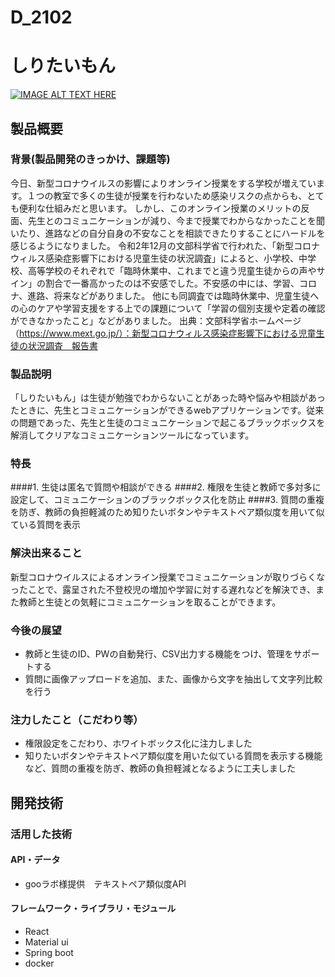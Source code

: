 # D_2102
# しりたいもん

[![IMAGE ALT TEXT HERE](https://jphacks.com/wp-content/uploads/2021/07/JPHACKS2021_ogp.jpg)](https://www.youtube.com/watch?v=LUPQFB4QyVo)

## 製品概要
### 背景(製品開発のきっかけ、課題等)
今日、新型コロナウイルスの影響によりオンライン授業をする学校が増えています。１つの教室で多くの生徒が授業を行わないため感染リスクの点からも、とても便利な仕組みだと思います。
しかし、このオンライン授業のメリットの反面、先生とのコミュニケーションが減り、今まで授業でわからなかったことを聞いたり、進路などの自分自身の不安なことを相談できたりすることにハードルを感じるようになりました。
令和2年12月の文部科学省で行われた、「新型コロナウィルス感染症影響下における児童生徒の状況調査」によると、小学校、中学校、高等学校のそれぞれで「臨時休業中、これまでと違う児童生徒からの声やサイン」の割合で一番高かったのは不安感でした。不安感の中には、学習、コロナ、進路、将来などがありました。
他にも同調査では臨時休業中、児童生徒への心のケアや学習支援をする上での課題について「学習の個別支援や定着の確認ができなかったこと」などがありました。
出典：文部科学省ホームページ　（https://www.mext.go.jp/）：新型コロナウィルス感染症影響下における児童生徒の状況調査　報告書
### 製品説明
「しりたいもん」は生徒が勉強でわからないことがあった時や悩みや相談があったときに、先生とコミュニケーションができるwebアプリケーションです。従来の問題であった、先生と生徒のコミュニケーションで起こるブラックボックスを解消してクリアなコミュニケーションツールになっています。
### 特長
####1. 生徒は匿名で質問や相談ができる
####2. 権限を生徒と教師で多対多に設定して、コミュニケーションのブラックボックス化を防止
####3. 質問の重複を防ぎ、教師の負担軽減のため知りたいボタンやテキストペア類似度を用いて似ている質問を表示

### 解決出来ること
新型コロナウイルスによるオンライン授業でコミュニケーションが取りづらくなったことで、露呈された不登校児の増加や学習に対する遅れなどを解決でき、また教師と生徒との気軽にコミュニケーションを取ることができます。
### 今後の展望
* 教師と生徒のID、PWの自動発行、CSV出力する機能をつけ、管理をサポートする
* 質問に画像アップロードを追加、また、画像から文字を抽出して文字列比較を行う
### 注力したこと（こだわり等）
* 権限設定をこだわり、ホワイトボックス化に注力しました
* 知りたいボタンやテキストペア類似度を用いた似ている質問を表示する機能など、質問の重複を防ぎ、教師の負担軽減となるように工夫しました

## 開発技術
### 活用した技術
#### API・データ
* gooラボ様提供　テキストペア類似度API

#### フレームワーク・ライブラリ・モジュール
* React
* Material ui
* Spring boot
* docker

